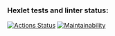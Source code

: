 ### Hexlet tests and linter status:
[![Actions Status](https://github.com/andomiele/frontend-project-44/actions/workflows/hexlet-check.yml/badge.svg)](https://github.com/andomiele/frontend-project-44/actions)
[![Maintainability](https://api.codeclimate.com/v1/badges/64d168d1ce744b9de36e/maintainability)](https://codeclimate.com/github/andomiele/frontend-project-44/maintainability)
